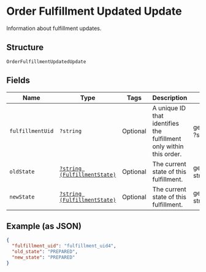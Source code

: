 
# Order Fulfillment Updated Update

Information about fulfillment updates.

## Structure

`OrderFulfillmentUpdatedUpdate`

## Fields

| Name | Type | Tags | Description | Getter | Setter |
|  --- | --- | --- | --- | --- | --- |
| `fulfillmentUid` | `?string` | Optional | A unique ID that identifies the fulfillment only within this order. | getFulfillmentUid(): ?string | setFulfillmentUid(?string fulfillmentUid): void |
| `oldState` | [`?string (FulfillmentState)`](../../doc/models/fulfillment-state.md) | Optional | The current state of this fulfillment. | getOldState(): ?string | setOldState(?string oldState): void |
| `newState` | [`?string (FulfillmentState)`](../../doc/models/fulfillment-state.md) | Optional | The current state of this fulfillment. | getNewState(): ?string | setNewState(?string newState): void |

## Example (as JSON)

```json
{
  "fulfillment_uid": "fulfillment_uid4",
  "old_state": "PREPARED",
  "new_state": "PREPARED"
}
```

